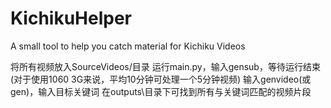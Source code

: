 # KichikuHelper
A small tool to help you catch material for Kichiku Videos

将所有视频放入SourceVideos/目录
运行main.py，输入gensub，等待运行结束(对于使用1060 3G来说，平均10分钟可处理一个5分钟视频)
输入genvideo(或gen)，输入目标关键词
在outputs\目录下可找到所有与关键词匹配的视频片段
